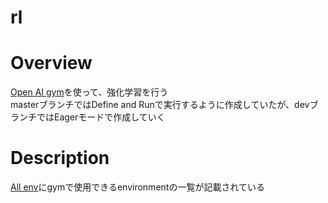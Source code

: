 rl
====

# Overview
[Open AI gym](https://gym.openai.com/)を使って、強化学習を行う  
masterブランチではDefine and Runで実行するように作成していたが、devブランチではEagerモードで作成していく

# Description
[All env](https://medium.com/@researchplex/openai-gym-environment-full-list-8b2e8ac4c1f7)にgymで使用できるenvironmentの一覧が記載されている